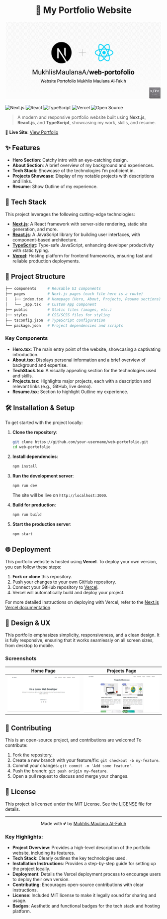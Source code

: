 <h1 align="center">🚀 My Portfolio Website</h1>

![Hero Screenshot](public/image/banner-repo-github-wp.png)


![Next.js](https://img.shields.io/badge/Next.js-12.0.7-blue.svg?style=flat-square&logo=nextdotjs)
![React](https://img.shields.io/badge/React-17.0.2-blue.svg?style=flat-square&logo=react)
![TypeScript](https://img.shields.io/badge/TypeScript-4.4.4-blue.svg?style=flat-square&logo=typescript)
![Vercel](https://img.shields.io/badge/Vercel-Production-blue.svg?style=flat-square&logo=vercel)
![Open Source](https://img.shields.io/badge/Open%20Source-%E2%9C%93-green.svg?style=flat-square)

> A modern and responsive portfolio website built using **Next.js**, **React.js**, and **TypeScript**, showcasing my work, skills, and resume.

🎉 **Live Site**: [View Portfolio](https://mukhlis-sooty.vercel.app/)

## ✨ Features

- **Hero Section**: Catchy intro with an eye-catching design.
- **About Section**: A brief overview of my background and experiences.
- **Tech Stack**: Showcase of the technologies I’m proficient in.
- **Projects Showcase**: Display of my notable projects with descriptions and links.
- **Resume**: Show Outline of my experience.

## 🚀 Tech Stack

This project leverages the following cutting-edge technologies:

- **[Next.js](https://nextjs.org/)**: A React framework with server-side rendering, static site generation, and more.
- **[React.js](https://reactjs.org/)**: A JavaScript library for building user interfaces, with component-based architecture.
- **[TypeScript](https://www.typescriptlang.org/)**: Type-safe JavaScript, enhancing developer productivity with static typing.
- **[Vercel](https://vercel.com/)**: Hosting platform for frontend frameworks, ensuring fast and reliable production deployments.

## 📂 Project Structure

```bash
├── components     # Reusable UI components
├── pages          # Next.js pages (each file here is a route)
│   ├── index.tsx  # Homepage (Hero, About, Projects, Resume sections)
│   └── _app.tsx   # Custom App component
├── public         # Static files (images, etc.)
├── styles         # CSS/SCSS files for styling
├── tsconfig.json  # TypeScript configuration
└── package.json   # Project dependencies and scripts
```

### Key Components

- **Hero.tsx**: The main entry point of the website, showcasing a captivating introduction.
- **About.tsx**: Displays personal information and a brief overview of background and expertise.
- **TechStack.tsx**: A visually appealing section for the technologies used and skills.
- **Projects.tsx**: Highlights major projects, each with a description and relevant links (e.g., GitHub, live demo).
- **Resume.tsx**: Section to highlight Outline my experience.

## 🛠 Installation & Setup

To get started with the project locally:

1. **Clone the repository**:
   ```bash
   git clone https://github.com/your-username/web-portofolio.git
   cd web-portofolio
   ```

2. **Install dependencies**:
   ```bash
   npm install
   ```

3. **Run the development server**:
   ```bash
   npm run dev
   ```
   The site will be live on `http://localhost:3000`.

4. **Build for production**:
   ```bash
   npm run build
   ```

5. **Start the production server**:
   ```bash
   npm start
   ```

## 🌐 Deployment

This portfolio website is hosted using **Vercel**. To deploy your own version, you can follow these steps:

1. **Fork or clone** this repository.
2. Push your changes to your own GitHub repository.
3. Connect your GitHub repository to [Vercel](https://vercel.com/).
4. Vercel will automatically build and deploy your project.

For more detailed instructions on deploying with Vercel, refer to the [Next.js Vercel documentation](https://nextjs.org/docs/deployment).

## 🎨 Design & UX

This portfolio emphasizes simplicity, responsiveness, and a clean design. It is fully responsive, ensuring that it works seamlessly on all screen sizes, from desktop to mobile.

### Screenshots
| Home Page                          | Projects Page                         |
|-------------------------------------|---------------------------------------|
| ![Hero Screenshot](public/image/hero-section.png) | ![Projects Screenshot](public/image/project-showcase.png) |

## 🤝 Contributing

This is an open-source project, and contributions are welcome! To contribute:

1. Fork the repository.
2. Create a new branch with your feature/fix: `git checkout -b my-feature`.
3. Commit your changes: `git commit -m 'Add some feature'`.
4. Push the branch: `git push origin my-feature`.
5. Open a pull request to discuss and merge your changes.

## 📄 License

This project is licensed under the MIT License. See the [LICENSE](./LICENSE) file for details.

---

<p align="center">
Made with 💕 by <a href="https://github.com/MukhlisMaulanaA">Mukhlis Maulana Al-Fakih</a>
</p>

### **Key Highlights**:

- **Project Overview**: Provides a high-level description of the portfolio website, including its features.
- **Tech Stack**: Clearly outlines the key technologies used.
- **Installation Instructions**: Provides a step-by-step guide for setting up the project locally.
- **Deployment**: Details the Vercel deployment process to encourage users to deploy their own version.
- **Contributing**: Encourages open-source contributions with clear instructions.
- **License**: Included MIT license to make it legally sound for sharing and usage.
- **Badges**: Aesthetic and functional badges for the tech stack and hosting platform.
